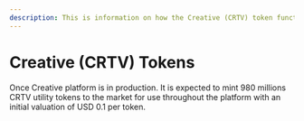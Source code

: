 ```yaml
---
description: This is information on how the Creative (CRTV) token functions as a utility.
---
```


# Creative \(CRTV\) Tokens

Once Creative platform is in production. It is expected to mint 980 millions CRTV utility tokens to the market for use throughout the platform with an initial valuation of USD 0.1 per token.

